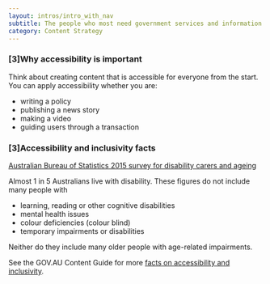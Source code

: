 ```yaml
---
layout: intros/intro_with_nav
subtitle: The people who most need government services and information often find them the hardest to use. 
category: Content Strategy
---
```


### [3]Why accessibility is important
Think about creating content that is accessible for everyone from the start. You can apply accessibility whether you are:
- writing a policy
- publishing a news story
- making a video
- guiding users through a transaction

### [3]Accessibility and inclusivity facts

[Australian Bureau of Statistics 2015 survey for disability carers and ageing](http://www.abs.gov.au/ausstats/abs@.nsf/mf/4430.0)

Almost 1 in 5 Australians live with disability. These figures do not include many people with

- learning, reading or other cognitive disabilities
- mental health issues 
- colour deficiencies (colour blind) 
- temporary impairments or disabilities

Neither do they include many older people with age-related impairments.

See the GOV.AU Content Guide for more [facts on accessibility and inclusivity](https://guides.service.gov.au/content-guide/accessibility-inclusivity/).